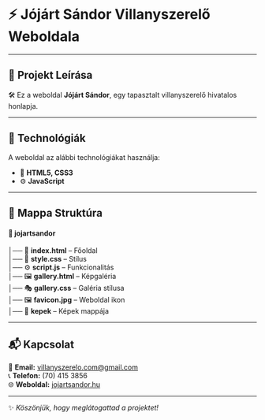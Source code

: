 # ⚡ Jójárt Sándor Villanyszerelő Weboldala

---

## 📌 Projekt Leírása
🛠️ Ez a weboldal **Jójárt Sándor**, egy tapasztalt villanyszerelő hivatalos honlapja.

---

## 🚀 Technológiák
A weboldal az alábbi technológiákat használja:

- 🎨 **HTML5, CSS3**
- ⚙️ **JavaScript**

---

## 📂 Mappa Struktúra

#### 📁 **jojartsandor**  
│── 📜 **index.html** – Főoldal<br>
│── 🎨 **style.css** – Stílus<br>
│── ⚙️ **script.js** – Funkcionalitás<br> 
│── 🖼️ **gallery.html** – Képgaléria  
│── 🎭 **gallery.css** – Galéria stílusa<br>
│── 🖼️ **favicon.jpg** – Weboldal ikon  
│── 📁 **kepek** – Képek mappája  

---

## 📬 Kapcsolat
📧 **Email:** [villanyszerelo.com@gmail.com](mailto:villanyszerelo.com@gmail.com)<br>
📞 **Telefon:** (70) 415 3856  
🌐 **Weboldal:** [jojartsandor.hu](https://jojartsandor.hu)  

---

✨ *Köszönjük, hogy meglátogattad a projektet!*

